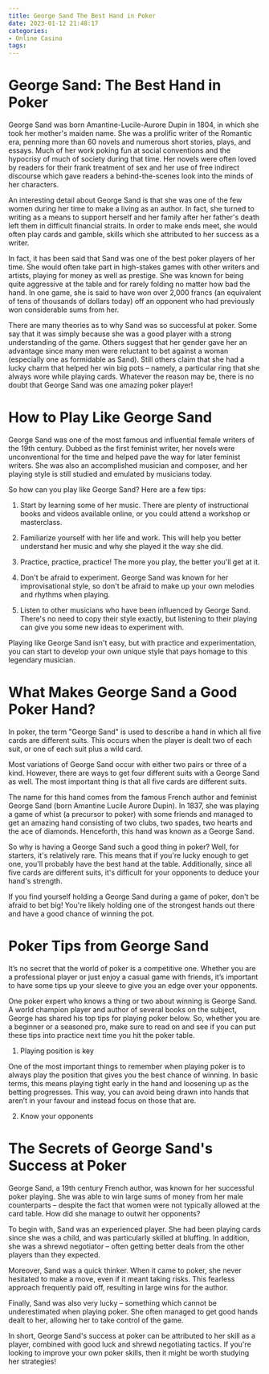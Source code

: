 ```yaml
---
title: George Sand The Best Hand in Poker
date: 2023-01-12 21:48:17
categories:
- Online Casino
tags:
---
```



#  George Sand: The Best Hand in Poker

George Sand was born Amantine-Lucile-Aurore Dupin in 1804, in which she took her mother's maiden name. She was a prolific writer of the Romantic era, penning more than 60 novels and numerous short stories, plays, and essays. Much of her work poking fun at social conventions and the hypocrisy of much of society during that time. Her novels were often loved by readers for their frank treatment of sex and her use of free indirect discourse which gave readers a behind-the-scenes look into the minds of her characters.

An interesting detail about George Sand is that she was one of the few women during her time to make a living as an author. In fact, she turned to writing as a means to support herself and her family after her father's death left them in difficult financial straits. In order to make ends meet, she would often play cards and gamble, skills which she attributed to her success as a writer.

In fact, it has been said that Sand was one of the best poker players of her time. She would often take part in high-stakes games with other writers and artists, playing for money as well as prestige. She was known for being quite aggressive at the table and for rarely folding no matter how bad the hand. In one game, she is said to have won over 2,000 francs (an equivalent of tens of thousands of dollars today) off an opponent who had previously won considerable sums from her.

There are many theories as to why Sand was so successful at poker. Some say that it was simply because she was a good player with a strong understanding of the game. Others suggest that her gender gave her an advantage since many men were reluctant to bet against a woman (especially one as formidable as Sand). Still others claim that she had a lucky charm that helped her win big pots – namely, a particular ring that she always wore while playing cards. Whatever the reason may be, there is no doubt that George Sand was one amazing poker player!

#  How to Play Like George Sand

George Sand was one of the most famous and influential female writers of the 19th century. Dubbed as the first feminist writer, her novels were unconventional for the time and helped pave the way for later feminist writers. She was also an accomplished musician and composer, and her playing style is still studied and emulated by musicians today.

So how can you play like George Sand? Here are a few tips:

1. Start by learning some of her music. There are plenty of instructional books and videos available online, or you could attend a workshop or masterclass.

2. Familiarize yourself with her life and work. This will help you better understand her music and why she played it the way she did.

3. Practice, practice, practice! The more you play, the better you'll get at it.

4. Don't be afraid to experiment. George Sand was known for her improvisational style, so don't be afraid to make up your own melodies and rhythms when playing.

5. Listen to other musicians who have been influenced by George Sand. There's no need to copy their style exactly, but listening to their playing can give you some new ideas to experiment with.

 Playing like George Sand isn't easy, but with practice and experimentation, you can start to develop your own unique style that pays homage to this legendary musician.

#  What Makes George Sand a Good Poker Hand?

In poker, the term "George Sand" is used to describe a hand in which all five cards are different suits. This occurs when the player is dealt two of each suit, or one of each suit plus a wild card.

Most variations of George Sand occur with either two pairs or three of a kind. However, there are ways to get four different suits with a George Sand as well. The most important thing is that all five cards are different suits.

The name for this hand comes from the famous French author and feminist George Sand (born Amantine Lucile Aurore Dupin). In 1837, she was playing a game of whist (a precursor to poker) with some friends and managed to get an amazing hand consisting of two clubs, two spades, two hearts and the ace of diamonds. Henceforth, this hand was known as a George Sand.

So why is having a George Sand such a good thing in poker? Well, for starters, it's relatively rare. This means that if you're lucky enough to get one, you'll probably have the best hand at the table. Additionally, since all five cards are different suits, it's difficult for your opponents to deduce your hand's strength.

If you find yourself holding a George Sand during a game of poker, don't be afraid to bet big! You're likely holding one of the strongest hands out there and have a good chance of winning the pot.

#  Poker Tips from George Sand

It’s no secret that the world of poker is a competitive one. Whether you are a professional player or just enjoy a casual game with friends, it’s important to have some tips up your sleeve to give you an edge over your opponents.

One poker expert who knows a thing or two about winning is George Sand. A world champion player and author of several books on the subject, George has shared his top tips for playing poker below. So, whether you are a beginner or a seasoned pro, make sure to read on and see if you can put these tips into practice next time you hit the poker table.

1) Playing position is key

One of the most important things to remember when playing poker is to always play the position that gives you the best chance of winning. In basic terms, this means playing tight early in the hand and loosening up as the betting progresses. This way, you can avoid being drawn into hands that aren’t in your favour and instead focus on those that are.

2) Know your opponents


#  The Secrets of George Sand's Success at Poker

George Sand, a 19th century French author, was known for her successful poker playing. She was able to win large sums of money from her male counterparts – despite the fact that women were not typically allowed at the card table. How did she manage to outwit her opponents?

To begin with, Sand was an experienced player. She had been playing cards since she was a child, and was particularly skilled at bluffing. In addition, she was a shrewd negotiator – often getting better deals from the other players than they expected.

Moreover, Sand was a quick thinker. When it came to poker, she never hesitated to make a move, even if it meant taking risks. This fearless approach frequently paid off, resulting in large wins for the author.

Finally, Sand was also very lucky – something which cannot be underestimated when playing poker. She often managed to get good hands dealt to her, allowing her to take control of the game.

In short, George Sand's success at poker can be attributed to her skill as a player, combined with good luck and shrewd negotiating tactics. If you're looking to improve your own poker skills, then it might be worth studying her strategies!